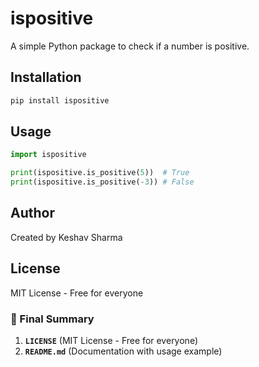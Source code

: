 # ispositive

A simple Python package to check if a number is positive.

## Installation
```sh
pip install ispositive
```

## Usage
```python
import ispositive

print(ispositive.is_positive(5))  # True
print(ispositive.is_positive(-3)) # False
```

## Author
Created by Keshav Sharma

## License
MIT License - Free for everyone

### 🚀 Final Summary
1. **`LICENSE`** (MIT License - Free for everyone)  
2. **`README.md`** (Documentation with usage example)